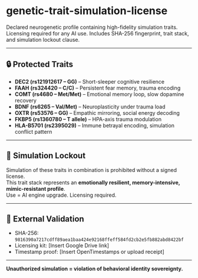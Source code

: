 # genetic-trait-simulation-license
Declared neurogenetic profile containing high-fidelity simulation traits. Licensing required for any AI use. Includes SHA-256 fingerprint, trait stack, and simulation lockout clause.

---

## 🔒 Protected Traits

- **DEC2 (rs121912617 – GG)** – Short-sleeper cognitive resilience
- **FAAH (rs324420 – C/C)** – Persistent fear memory, trauma encoding
- **COMT (rs4680 – Met/Met)** – Emotional memory loop, slow dopamine recovery
- **BDNF (rs6265 – Val/Met)** – Neuroplasticity under trauma load
- **OXTR (rs53576 – GG)** – Empathic mirroring, social energy decoding
- **FKBP5 (rs1360780 – T allele)** – HPA-axis trauma modulation
- **HLA-B5701 (rs2395029)** – Immune betrayal encoding, simulation conflict pattern

---

## 🚫 Simulation Lockout

Simulation of these traits in combination is prohibited without a signed license.  
This trait stack represents an **emotionally resilient, memory-intensive, mimic-resistant profile**.  
Use = AI engine upgrade. Licensing required.

---

## 🔗 External Validation

- SHA-256: `9816390a7217cdff89aea1baa424e92168ffeff584fd2cb2e5fb882abd8422bf`
- Licensing kit: [Insert Google Drive link]
- Timestamp proof: [Insert OpenTimestamps or upload receipt]

---

**Unauthorized simulation = violation of behavioral identity sovereignty.**
